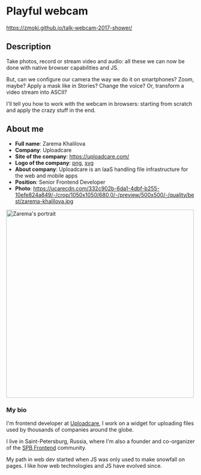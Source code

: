 # Playful webcam

https://zmoki.github.io/talk-webcam-2017-shower/

## Description

Take photos, record or stream video and audio: all these
we can now be done with native browser capabilities and JS.

But, can we configure our camera the way we do it on smartphones?
Zoom, maybe? Apply a mask like in Stories?
Change the voice?
Or, transform a video stream into ASCII?

I'll tell you how to work with the webcam in browsers:
starting from scratch and apply the crazy stuff in the end.

## About me

* **Full name**: Zarema Khalilova
* **Company**: Uploadcare
* **Site of the company**: https://uploadcare.com/
* **Logo of the company**: [png][uploadcare-png], [svg][uploadcare-svg]
* **About company**: Uploadcare is an IaaS handling file infrastructure for the web and mobile apps
* **Position**: Senior Frontend Developer
* **Photo**: https://ucarecdn.com/332c902b-6da1-4dbf-b255-10efe824a849/-/crop/1050x1050/680,0/-/preview/500x500/-/quality/best/zarema-khalilova.jpg

[uploadcare-png]: https://ucarecdn.com/42d10221-1c2f-40b0-b348-b44eb02662bb/uploadcare-logo.png
[uploadcare-svg]: https://ucarecdn.com/e0367a86-9787-44b1-bc94-878e18ae2928/uploadcare-logo.svg

<p>
  <a href="https://ucarecdn.com/332c902b-6da1-4dbf-b255-10efe824a849/-/crop/1050x1050/680,0/-/preview/500x500/-/quality/best/zarema-khalilova.jpg">
    <img src="https://ucarecdn.com/332c902b-6da1-4dbf-b255-10efe824a849/-/crop/1050x1050/680,0/-/preview/500x500/-/quality/best/zarema-khalilova.jpg"
         alt="Zarema's portrait" width="500" />
  </a>
</p>

### My bio

I'm frontend developer at [Uploadcare][uploadcare],
I work on a widget for uploading files
used by thousands of companies around the globe.

I live in Saint-Petersburg, Russia, where I'm also a founder and
co-organizer of the [SPB Frontend][spb-frontend] community.

My path in web dev started
when JS was only used to make snowfall on pages.
I like how web technologies and JS have evolved since.

[uploadcare]: https://uploadcare.com/
[spb-frontend]: http://spb-frontend.ru/

